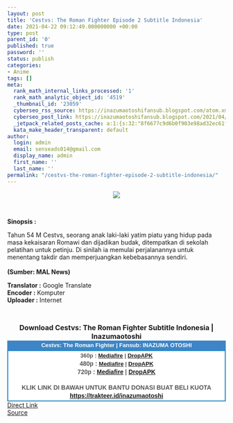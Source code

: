 ```yaml
---
layout: post
title: 'Cestvs: The Roman Fighter Episode 2 Subtitle Indonesia'
date: 2021-04-22 09:12:49.000000000 +00:00
type: post
parent_id: '0'
published: true
password: ''
status: publish
categories:
- Anime
tags: []
meta:
  rank_math_internal_links_processed: '1'
  rank_math_analytic_object_id: '4519'
  _thumbnail_id: '23059'
  cyberseo_rss_source: https://inazumaotoshifansub.blogspot.com/atom.xml?start-index=151&max-results=150
  cyberseo_post_link: https://inazumaotoshifansub.blogspot.com/2021/04/cestvs-roman-fighter-episode-2-subtitle.html
  _jetpack_related_posts_cache: a:1:{s:32:"8f6677c9d6b0f903e98ad32ec61f8deb";a:2:{s:7:"expires";i:1650165391;s:7:"payload";a:3:{i:0;a:1:{s:2:"id";i:23002;}i:1;a:1:{s:2:"id";i:23034;}i:2;a:1:{s:2:"id";i:23022;}}}}
  kata_make_header_transparent: default
author:
  login: admin
  email: senseads014@gmail.com
  display_name: admin
  first_name: ''
  last_name: ''
permalink: "/cestvs-the-roman-fighter-episode-2-subtitle-indonesia/"
---
```

</p>
<div class="separator" style="clear: both; text-align: center;"><a href="https://1.bp.blogspot.com/-QpQzq4ZfUcI/YIEv0jcxfhI/AAAAAAAAHxc/v8bVNgPa6Zs9RH-67RJvpBN3YUxgGuI8ACLcBGAsYHQ/s450/CESTVS%2B-%2B02.png" style="margin-left: 1em; margin-right: 1em;"><img border="0" data-original-height="269" data-original-width="450" src="{{ site.baseurl }}/assets/2021/04/CESTVS%2B-%2B02.png" /></a></div>
<p>&nbsp;</p>
<p><b>Sinopsis :</b>
<p>Tahun 54 M Cestvs, seorang anak laki-laki yatim piatu yang hidup pada masa kekaisaran Romawi dan dijadikan budak, ditempatkan di sekolah pelatihan untuk petinju. Di sinilah ia memulai perjalanannya untuk menentang takdir dan memperjuangkan kebebasannya sendiri.<br /><b><br />(Sumber: MAL News)</b></p>
<div style="text-align: center;">
<div style="text-align: left;"><span face="&quot;trebuchet ms&quot; , sans-serif"><b>Translator :</b> Google Translate</span></div>
<div style="text-align: left;"><span face="&quot;trebuchet ms&quot; , sans-serif"><b>Encoder :</b> Komputer</span></div>
<div style="text-align: left;"><span face="&quot;trebuchet ms&quot; , sans-serif"><b>Uploader :</b> Internet</span></div>
<p><span face="&quot;trebuchet ms&quot; , sans-serif"><br /></span></div>
<div style="text-align: center;"><span face="&quot;trebuchet ms&quot; , sans-serif" style="font-size: medium;"><b>Download Cestvs: The Roman Fighter Subtitle Indonesia | Inazumaotoshi</b></span></div>
<div style="margin: 0px; padding: 0px;">
<div align="center" style="background-color: #3d85c6; color: #339999; font-family: arial, geneva, sans-serif; line-height: 18.1875px; margin: 0px; padding: 2px;">
<div style="margin: 0px; padding: 0px;">
<div style="margin: 0px; padding: 0px;">
<div style="margin: 0px; padding: 0px;">
<div style="margin: 0px; padding: 0px;">
<div style="margin: 0px; padding: 0px;">
<div style="margin: 0px; padding: 0px;">
<div style="margin: 0px; padding: 0px;"><span style="font-size: small;"><b style="margin: 0px; padding: 0px;"><span class="Apple-style-span" face="&quot;trebuchet ms&quot; , sans-serif" style="margin: 0px; padding: 0px;"><span style="color: white; margin: 0px; padding: 0px;">Cestvs: The Roman Fighter | Fansub: INAZUMA&nbsp;</span></span></b><b style="margin: 0px; padding: 0px;"><span class="Apple-style-span" face="&quot;trebuchet ms&quot; , sans-serif" style="margin: 0px; padding: 0px;"><span style="color: white; margin: 0px; padding: 0px;">OTOSHI</span></span></b></span></div>
</div>
</div>
</div>
</div>
</div>
</div>
</div>
<div style="background-color: white; border: 2px solid rgb(31, 133, 198); font-family: Arial, Geneva, sans-serif; line-height: 18.1875px; margin: 0px; padding: 2px; text-align: justify;">
<div style="font-family: Arial, Helvetica, sans-serif; margin: 0px; padding: 0px; text-align: center;">
<div style="margin: 0px; padding: 0px;">
<div style="margin: 0px; padding: 0px;">
<div style="margin: 0px; padding: 0px;">
<div style="margin: 0px; padding: 0px;">
<div style="margin: 0px; padding: 0px;">
<div style="margin: 0px; padding: 0px;">
<div style="margin: 0px; padding: 0px;">
<div style="color: #555555;"><span style="font-size: small;"><b style="margin: 0px; padding: 0px;">360p :&nbsp;<a href="https://ouo.io/jTTRNo" target="_blank" rel="noopener">Mediafire</a> | <a href="https://ouo.io/juT6nY" target="_blank" rel="noopener">DropAPK</a><br /></b></span></div>
<div style="color: #555555;"><b style="margin: 0px; padding: 0px;">480p : </b><span style="font-size: small;"><b style="margin: 0px; padding: 0px;"><a href="https://ouo.io/yWhteqS" target="_blank" rel="noopener">Mediafire</a> | <a href="https://ouo.io/z6ishPV" target="_blank" rel="noopener">DropAPK</a></b></span><br /><b style="margin: 0px; padding: 0px;">720p : <a href="https://ouo.io/EEZh14" target="_blank" rel="noopener">Mediafire</a> | <a href="https://ouo.io/R616ve" target="_blank" rel="noopener">DropAPK</a><br /></b></div>
<div style="color: #555555;"><b style="margin: 0px; padding: 0px;">&nbsp;</b></div>
<div style="color: #555555;"><b style="margin: 0px; padding: 0px;">KLIK LINK DI BAWAH UNTUK BANTU DONASI BUAT BELI KUOTA</b></div>
<div style="color: #555555;"><b style="margin: 0px; padding: 0px;"><a href="https://trakteer.id/inazumaotoshi" target="_blank" rel="noopener">https://trakteer.id/inazumaotoshi</a><br /></b></div>
</div>
</div>
</div>
</div>
</div>
</div>
</div>
</div>
</div>
</div>
<div style="color: #555555;"></div>
<link rel="stylesheet" href="https://cdnjs.cloudflare.com/ajax/libs/font-awesome/4.7.0/css/font-awesome.min.css" />
<div class="divbtn"> <a href="https://handymansurrender.com/fihup8buzv?key=94550f7ce39444073321dde3b8782f97" class="btn"><i class="fa fa-download"></i> Direct Link</a> <br /><a href="https://inazumaotoshifansub.blogspot.com/2021/04/cestvs-roman-fighter-episode-2-subtitle.html">Source</a> </div>
